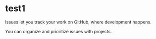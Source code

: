 # test1

Issues let you track your work on GitHub, where development happens.

You can organize and prioritize issues with projects.
